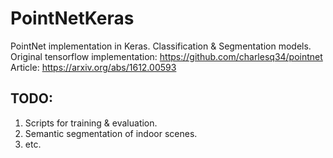 # **PointNetKeras**
PointNet implementation in Keras. Classification & Segmentation models.\
Original tensorflow implementation: https://github.com/charlesq34/pointnet \
Article: https://arxiv.org/abs/1612.00593
## TODO:
1. Scripts for training & evaluation.
1. Semantic segmentation of indoor scenes.
1. etc.



